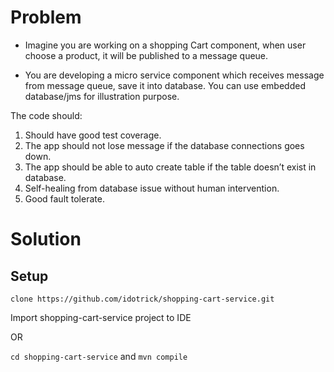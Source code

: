 # Problem

- Imagine you are working on a shopping Cart component, when user choose a product, it will be published to a message queue.

-  You are developing a micro service component which receives message from message queue, save it into database. You can use embedded database/jms for illustration purpose.

The code should:

1. Should have good test coverage.
2. The app should not lose message if the database connections goes down.
3. The app should be able to auto create table if the table doesn’t exist in database.
4. Self-healing from database issue without human intervention.
5. Good fault tolerate.

# Solution

## Setup

`clone https://github.com/idotrick/shopping-cart-service.git`

Import shopping-cart-service project to IDE

OR

`cd shopping-cart-service` and `mvn compile`

